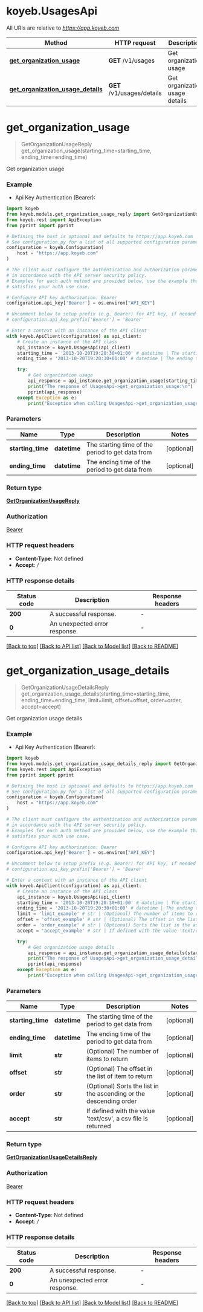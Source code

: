# koyeb.UsagesApi

All URIs are relative to *https://app.koyeb.com*

Method | HTTP request | Description
------------- | ------------- | -------------
[**get_organization_usage**](UsagesApi.md#get_organization_usage) | **GET** /v1/usages | Get organization usage
[**get_organization_usage_details**](UsagesApi.md#get_organization_usage_details) | **GET** /v1/usages/details | Get organization usage details


# **get_organization_usage**
> GetOrganizationUsageReply get_organization_usage(starting_time=starting_time, ending_time=ending_time)

Get organization usage

### Example

* Api Key Authentication (Bearer):

```python
import koyeb
from koyeb.models.get_organization_usage_reply import GetOrganizationUsageReply
from koyeb.rest import ApiException
from pprint import pprint

# Defining the host is optional and defaults to https://app.koyeb.com
# See configuration.py for a list of all supported configuration parameters.
configuration = koyeb.Configuration(
    host = "https://app.koyeb.com"
)

# The client must configure the authentication and authorization parameters
# in accordance with the API server security policy.
# Examples for each auth method are provided below, use the example that
# satisfies your auth use case.

# Configure API key authorization: Bearer
configuration.api_key['Bearer'] = os.environ["API_KEY"]

# Uncomment below to setup prefix (e.g. Bearer) for API key, if needed
# configuration.api_key_prefix['Bearer'] = 'Bearer'

# Enter a context with an instance of the API client
with koyeb.ApiClient(configuration) as api_client:
    # Create an instance of the API class
    api_instance = koyeb.UsagesApi(api_client)
    starting_time = '2013-10-20T19:20:30+01:00' # datetime | The starting time of the period to get data from (optional)
    ending_time = '2013-10-20T19:20:30+01:00' # datetime | The ending time of the period to get data from (optional)

    try:
        # Get organization usage
        api_response = api_instance.get_organization_usage(starting_time=starting_time, ending_time=ending_time)
        print("The response of UsagesApi->get_organization_usage:\n")
        pprint(api_response)
    except Exception as e:
        print("Exception when calling UsagesApi->get_organization_usage: %s\n" % e)
```



### Parameters


Name | Type | Description  | Notes
------------- | ------------- | ------------- | -------------
 **starting_time** | **datetime**| The starting time of the period to get data from | [optional] 
 **ending_time** | **datetime**| The ending time of the period to get data from | [optional] 

### Return type

[**GetOrganizationUsageReply**](GetOrganizationUsageReply.md)

### Authorization

[Bearer](../README.md#Bearer)

### HTTP request headers

 - **Content-Type**: Not defined
 - **Accept**: */*

### HTTP response details

| Status code | Description | Response headers |
|-------------|-------------|------------------|
**200** | A successful response. |  -  |
**0** | An unexpected error response. |  -  |

[[Back to top]](#) [[Back to API list]](../README.md#documentation-for-api-endpoints) [[Back to Model list]](../README.md#documentation-for-models) [[Back to README]](../README.md)

# **get_organization_usage_details**
> GetOrganizationUsageDetailsReply get_organization_usage_details(starting_time=starting_time, ending_time=ending_time, limit=limit, offset=offset, order=order, accept=accept)

Get organization usage details

### Example

* Api Key Authentication (Bearer):

```python
import koyeb
from koyeb.models.get_organization_usage_details_reply import GetOrganizationUsageDetailsReply
from koyeb.rest import ApiException
from pprint import pprint

# Defining the host is optional and defaults to https://app.koyeb.com
# See configuration.py for a list of all supported configuration parameters.
configuration = koyeb.Configuration(
    host = "https://app.koyeb.com"
)

# The client must configure the authentication and authorization parameters
# in accordance with the API server security policy.
# Examples for each auth method are provided below, use the example that
# satisfies your auth use case.

# Configure API key authorization: Bearer
configuration.api_key['Bearer'] = os.environ["API_KEY"]

# Uncomment below to setup prefix (e.g. Bearer) for API key, if needed
# configuration.api_key_prefix['Bearer'] = 'Bearer'

# Enter a context with an instance of the API client
with koyeb.ApiClient(configuration) as api_client:
    # Create an instance of the API class
    api_instance = koyeb.UsagesApi(api_client)
    starting_time = '2013-10-20T19:20:30+01:00' # datetime | The starting time of the period to get data from (optional)
    ending_time = '2013-10-20T19:20:30+01:00' # datetime | The ending time of the period to get data from (optional)
    limit = 'limit_example' # str | (Optional) The number of items to return (optional)
    offset = 'offset_example' # str | (Optional) The offset in the list of item to return (optional)
    order = 'order_example' # str | (Optional) Sorts the list in the ascending or the descending order (optional)
    accept = 'accept_example' # str | If defined with the value 'text/csv', a csv file is returned (optional)

    try:
        # Get organization usage details
        api_response = api_instance.get_organization_usage_details(starting_time=starting_time, ending_time=ending_time, limit=limit, offset=offset, order=order, accept=accept)
        print("The response of UsagesApi->get_organization_usage_details:\n")
        pprint(api_response)
    except Exception as e:
        print("Exception when calling UsagesApi->get_organization_usage_details: %s\n" % e)
```



### Parameters


Name | Type | Description  | Notes
------------- | ------------- | ------------- | -------------
 **starting_time** | **datetime**| The starting time of the period to get data from | [optional] 
 **ending_time** | **datetime**| The ending time of the period to get data from | [optional] 
 **limit** | **str**| (Optional) The number of items to return | [optional] 
 **offset** | **str**| (Optional) The offset in the list of item to return | [optional] 
 **order** | **str**| (Optional) Sorts the list in the ascending or the descending order | [optional] 
 **accept** | **str**| If defined with the value &#39;text/csv&#39;, a csv file is returned | [optional] 

### Return type

[**GetOrganizationUsageDetailsReply**](GetOrganizationUsageDetailsReply.md)

### Authorization

[Bearer](../README.md#Bearer)

### HTTP request headers

 - **Content-Type**: Not defined
 - **Accept**: */*

### HTTP response details

| Status code | Description | Response headers |
|-------------|-------------|------------------|
**200** | A successful response. |  -  |
**0** | An unexpected error response. |  -  |

[[Back to top]](#) [[Back to API list]](../README.md#documentation-for-api-endpoints) [[Back to Model list]](../README.md#documentation-for-models) [[Back to README]](../README.md)

